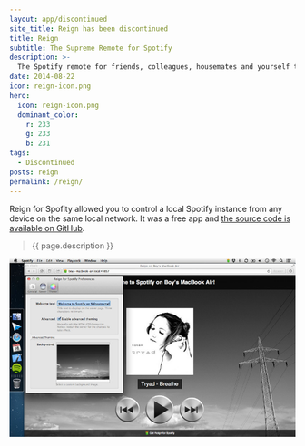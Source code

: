 ```yaml
---
layout: app/discontinued
site_title: Reign has been discontinued
title: Reign
subtitle: The Supreme Remote for Spotify
description: >-
  The Spotify remote for friends, colleagues, housemates and yourself that works in any browser.
date: 2014-08-22
icon: reign-icon.png
hero: 
  icon: reign-icon.png
  dominant_color: 
    r: 233
    g: 233
    b: 231
tags:
  - Discontinued
posts: reign
permalink: /reign/
---
```


Reign for Spofity allowed you to control a local Spotify instance from any device on the same local network. It was a free app and [the source code is available on GitHub](https://www.github.com/dangercove/reign-for-spotify).

> {{ page.description }}

![Controlling Spotify from a browser through Reign](/assets/img/app/reign-themes.jpg)
